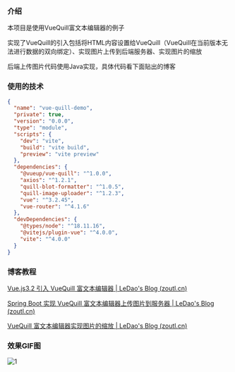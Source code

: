 ### 介绍

本项目是使用VueQuill富文本编辑器的例子

实现了VueQuill的引入包括将HTML内容设置给VueQuill（VueQuill在当前版本无法进行数据的双向绑定）、实现图片上传到后端服务器、实现图片的缩放

后端上传图片代码使用Java实现，具体代码看下面贴出的博客

### 使用的技术

```json
{
  "name": "vue-quill-demo",
  "private": true,
  "version": "0.0.0",
  "type": "module",
  "scripts": {
    "dev": "vite",
    "build": "vite build",
    "preview": "vite preview"
  },
  "dependencies": {
    "@vueup/vue-quill": "^1.0.0",
    "axios": "^1.2.1",
    "quill-blot-formatter": "^1.0.5",
    "quill-image-uploader": "^1.2.3",
    "vue": "^3.2.45",
    "vue-router": "^4.1.6"
  },
  "devDependencies": {
    "@types/node": "^18.11.16",
    "@vitejs/plugin-vue": "^4.0.0",
    "vite": "^4.0.0"
  }
}
```

### 博客教程

[Vue.js3.2 引入 VueQuill 富文本编辑器 | LeDao's Blog (zoutl.cn)](https://blog.zoutl.cn/545.html)

[Spring Boot 实现 VueQuill 富文本编辑器上传图片到服务器 | LeDao's Blog (zoutl.cn)](https://blog.zoutl.cn/546.html)

[VueQuill 富文本编辑器实现图片的缩放 | LeDao's Blog (zoutl.cn)](https://blog.zoutl.cn/547.html)

### 效果GIF图

![1](https://user-images.githubusercontent.com/45851356/208294462-b311a62c-2f82-4f0e-9ce9-699bdd8ab4ad.gif)
